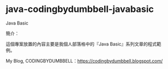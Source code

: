 # java-codingbydumbbell-javabasic
Java Basic

簡介：

這個專案放置的內容主要是我個人部落格中的『Java Basic』系列文章的程式範例。

My Blog, CODINGBYDUMBBELL：https://codingbydumbbell.blogspot.com/
